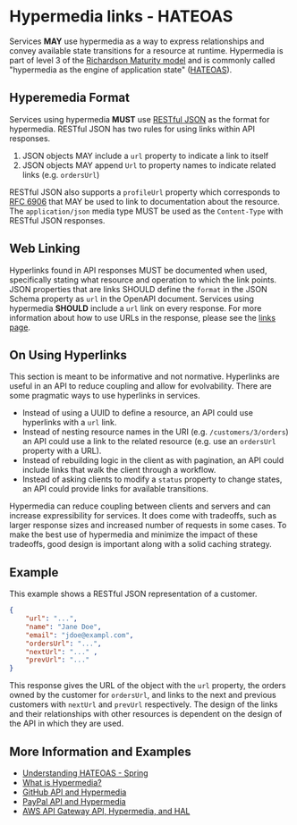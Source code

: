 # Hypermedia links - HATEOAS

Services **MAY** use hypermedia as a way to express relationships and convey available state transitions for a resource at runtime. Hypermedia is part of level 3 of the [Richardson Maturity model](https://martinfowler.com/articles/richardsonMaturityModel.html) and is commonly called "hypermedia as the engine of application state" ([HATEOAS](https://en.wikipedia.org/wiki/HATEOAS)).

## Hyperemedia Format

Services using hypermedia **MUST** use [RESTful JSON](http://restfuljson.org) as the format for hypermedia. RESTful JSON has two rules for using links within API responses.

1. JSON objects MAY include a `url` property to indicate a link to itself
1. JSON objects MAY append `Url` to property names to indicate related links (e.g. `ordersUrl`)

RESTful JSON also supports a `profileUrl` property which corresponds to [RFC 6906](https://tools.ietf.org/html/rfc6906) that MAY be used to link to documentation about the resource. The `application/json` media type MUST be used as the `Content-Type` with RESTful JSON responses.

## Web Linking

Hyperlinks found in API responses MUST be documented when used, specifically stating what resource and operation to which the link points. JSON properties that are links SHOULD define the `format` in the JSON Schema property as `url` in the OpenAPI document. Services using hypermedia **SHOULD** include a `url` link on every response. For more information about how to use URLs in the response, please see the [links page](Links.md).

## On Using Hyperlinks

This section is meant to be informative and not normative. Hyperlinks are useful in an API to reduce coupling and allow for evolvability. There are some pragmatic ways to use hyperlinks in services.

- Instead of using a UUID to define a resource, an API could use hyperlinks with a `url` link.
- Instead of nesting resource names in the URI (e.g. `/customers/3/orders`) an API could use a link to the related resource (e.g. use an `ordersUrl` property with a URL).
- Instead of rebuilding logic in the client as with pagination, an API could include links that walk the client through a workflow.
- Instead of asking clients to modify a `status` property to change states, an API could provide links for available transitions.

Hypermedia can reduce coupling between clients and servers and can increase expressibility for services. It does come with tradeoffs, such as larger response sizes and increased number of requests in some cases. To make the best use of hypermedia and minimize the impact of these tradeoffs, good design is important along with a solid caching strategy.

## Example

This example shows a RESTful JSON representation of a customer.

```json
{
    "url": "...",
    "name": "Jane Doe",
    "email": "jdoe@exampl.com",
    "ordersUrl": "...",
    "nextUrl": "..." ,
    "prevUrl": "..."
}
```

This response gives the URL of the object with the `url` property, the orders owned by the customer for `ordersUrl`, and links to the next and previous customers with `nextUrl` and `prevUrl` respectively. The design of the links and their relationships with other resources is dependent on the design of the API in which they are used.

## More Information and Examples

- [Understanding HATEOAS - Spring](https://spring.io/understanding/HATEOAS)
- [What is Hypermedia?](https://smartbear.com/learn/api-design/what-is-hypermedia/)
- [GitHub API and Hypermedia](https://developer.github.com/v3/#hypermedia)
- [PayPal API and Hypermedia](https://github.com/paypal/api-standards/blob/master/api-style-guide.md#hypermedia)
- [AWS API Gateway API, Hypermedia, and HAL](https://docs.aws.amazon.com/apigateway/api-reference/)
